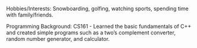 Hobbies/Interests:
Snowboarding, golfing, watching sports, spending time with family/friends.

Programming Background:
CS161 - Learned the basic fundamentals of C++ and created simple programs such as a two’s complement converter, random number generator, and calculator.